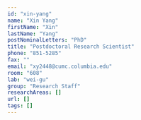 ```yaml
---
id: "xin-yang"
name: "Xin Yang"
firstName: "Xin"
lastName: "Yang"
postNominalLetters: "PhD"
title: "Postdoctoral Research Scientist"
phone: "851-5285"
fax: ""
email: "xy2448@cumc.columbia.edu"
room: "608"
lab: "wei-gu"
group: "Research Staff"
researchAreas: []
url: []
tags: []
---
```


